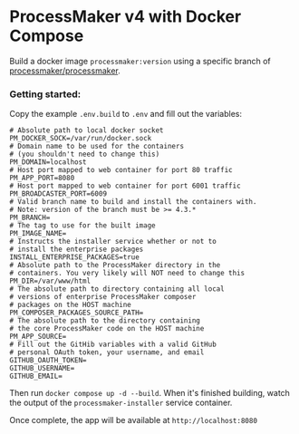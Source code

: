 # ProcessMaker v4 with Docker Compose
Build a docker image `processmaker:version` using a specific branch of [processmaker/processmaker](https://github.com/ProcessMaker/processmaker). 
### Getting started:
Copy the example `.env.build` to `.env` and fill out the variables:
```dotenv
# Absolute path to local docker socket
PM_DOCKER_SOCK=/var/run/docker.sock
# Domain name to be used for the containers
# (you shouldn't need to change this)
PM_DOMAIN=localhost
# Host port mapped to web container for port 80 traffic
PM_APP_PORT=8080
# Host port mapped to web container for port 6001 traffic
PM_BROADCASTER_PORT=6009
# Valid branch name to build and install the containers with.
# Note: version of the branch must be >= 4.3.*
PM_BRANCH=
# The tag to use for the built image
PM_IMAGE_NAME=
# Instructs the installer service whether or not to 
# install the enterprise packages
INSTALL_ENTERPRISE_PACKAGES=true
# Absolute path to the ProcessMaker directory in the 
# containers. You very likely will NOT need to change this
PM_DIR=/var/www/html
# The absolute path to directory containing all local
# versions of enterprise ProcessMaker composer 
# packages on the HOST machine
PM_COMPOSER_PACKAGES_SOURCE_PATH=
# The absolute path to the directory containing 
# the core ProcessMaker code on the HOST machine
PM_APP_SOURCE=
# Fill out the GitHib variables with a valid GitHub 
# personal OAuth token, your username, and email
GITHUB_OAUTH_TOKEN=
GITHUB_USERNAME=
GITHUB_EMAIL=
```
Then run `docker compose up -d --build`. When it's finished building, watch the output of the `processmaker-installer` service container.

Once complete, the app will be available at `http://localhost:8080`
